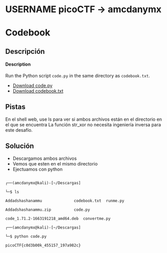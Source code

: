 # USERNAME picoCTF -> amcdanymx

# Codebook

## Descripción

#### Description

Run the Python script `code.py` in the same directory as `codebook.txt`.

-   [Download code.py](https://artifacts.picoctf.net/c/102/code.py)
-   [Download codebook.txt](https://artifacts.picoctf.net/c/102/codebook.txt)

## Pistas

En el shell web, use ls para ver si ambos archivos están en el directorio en el que se encuentra
La función str_xor no necesita ingeniería inversa para este desafío.

## Solución 

- Descargamos ambos archivos
- Vemos que esten en el mismo directorio
- Ejectuamos con python

```

┌──(amcdanymx@kali)-[~/Descargas]

└─$ ls

Addadshashanammu              codebook.txt  runme.py

Addadshashanammu.zip          code.py

code_1.71.2-1663191218_amd64.deb  convertme.py

┌──(amcdanymx@kali)-[~/Descargas]

└─$ python code.py  

picoCTF{c0d3b00k_455157_197a982c}

```
